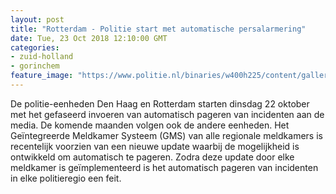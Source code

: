 ```yaml
---
layout: post
title: "Rotterdam - Politie start met automatische persalarmering"
date: Tue, 23 Oct 2018 12:10:00 GMT
categories: 
- zuid-holland 
- gorinchem 
feature_image: "https://www.politie.nl/binaries/w400h225/content/gallery/politie/nieuws/2018/oktober/07-rt/pagerbericht1.jpg"
---
```


De politie-eenheden Den Haag en  Rotterdam starten dinsdag 22 oktober met het gefaseerd invoeren van automatisch pageren van incidenten aan de media. De komende maanden volgen ook de andere eenheden. Het Geïntegreerde Meldkamer Systeem (GMS) van alle regionale meldkamers is recentelijk voorzien van een nieuwe update waarbij de mogelijkheid is ontwikkeld om automatisch te pageren. Zodra deze update door elke meldkamer is geïmplementeerd is het automatisch pageren van incidenten in elke politieregio een feit.
